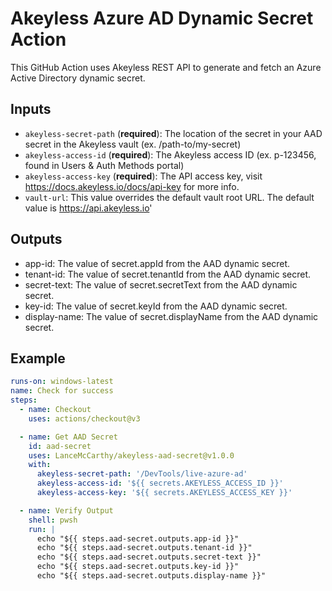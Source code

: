 # Akeyless Azure AD Dynamic Secret Action

This GitHub Action uses Akeyless REST API to generate and fetch an Azure Active Directory dynamic secret.

## Inputs

- `akeyless-secret-path` (**required**): The location of the secret in your AAD secret in the Akeyless vault (ex. /path-to/my-secret)
- `akeyless-access-id` (**required**): The Akeyless access ID (ex. p-123456, found in Users & Auth Methods portal)
- `akeyless-access-key` (**required**): The API access key, visit https://docs.akeyless.io/docs/api-key for more info.
- `vault-url`: This value overrides the default vault root URL. The default value is https://api.akeyless.io'

## Outputs

- app-id: The value of secret.appId from the AAD dynamic secret.
- tenant-id: The value of secret.tenantId from the AAD dynamic secret.
- secret-text: The value of secret.secretText from the AAD dynamic secret.
- key-id: The value of secret.keyId from the AAD dynamic secret.
- display-name: The value of secret.displayName from the AAD dynamic secret.

## Example

```yaml
runs-on: windows-latest
name: Check for success
steps:
  - name: Checkout
    uses: actions/checkout@v3

  - name: Get AAD Secret
    id: aad-secret
    uses: LanceMcCarthy/akeyless-aad-secret@v1.0.0
    with:
      akeyless-secret-path: '/DevTools/live-azure-ad'
      akeyless-access-id: '${{ secrets.AKEYLESS_ACCESS_ID }}'
      akeyless-access-key: '${{ secrets.AKEYLESS_ACCESS_KEY }}'

  - name: Verify Output
    shell: pwsh
    run: |
      echo "${{ steps.aad-secret.outputs.app-id }}"
      echo "${{ steps.aad-secret.outputs.tenant-id }}"
      echo "${{ steps.aad-secret.outputs.secret-text }}"
      echo "${{ steps.aad-secret.outputs.key-id }}"
      echo "${{ steps.aad-secret.outputs.display-name }}"
```
